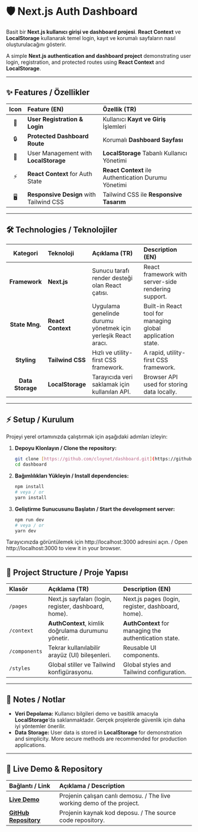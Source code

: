 # 🛡️ Next.js Auth Dashboard

Basit bir **Next.js kullanıcı girişi ve dashboard projesi**. **React Context** ve **LocalStorage** kullanarak temel login, kayıt ve korumalı sayfaların nasıl oluşturulacağını gösterir.

A simple **Next.js authentication and dashboard project** demonstrating user login, registration, and protected routes using **React Context** and **LocalStorage**.

---

## ✨ Features / Özellikler

| Icon | Feature (EN) | Özellik (TR) |
| :---: | :--- | :--- |
| 🔑 | **User Registration & Login** | Kullanıcı **Kayıt ve Giriş** İşlemleri |
| 🔒 | **Protected Dashboard Route** | Korumalı **Dashboard Sayfası** |
| 📝 | User Management with **LocalStorage** | **LocalStorage** Tabanlı Kullanıcı Yönetimi |
| ⚡ | **React Context** for Auth State | **React Context** ile Authentication Durumu Yönetimi |
| 🖥️ | **Responsive Design** with Tailwind CSS | Tailwind CSS ile **Responsive Tasarım** |

---

## 🛠️ Technologies / Teknolojiler

| Kategori | Teknoloji | Açıklama (TR) | Description (EN) |
| :---: | :--- | :--- | :--- |
| **Framework** | **Next.js** | Sunucu tarafı render desteği olan React çatısı. | React framework with server-side rendering support. |
| **State Mng.**| **React Context** | Uygulama genelinde durumu yönetmek için yerleşik React aracı. | Built-in React tool for managing global application state. |
| **Styling** | **Tailwind CSS** | Hızlı ve utility-first CSS framework. | A rapid, utility-first CSS framework. |
| **Data Storage**| **LocalStorage** | Tarayıcıda veri saklamak için kullanılan API. | Browser API used for storing data locally. |

---

## ⚡ Setup / Kurulum

Projeyi yerel ortamınızda çalıştırmak için aşağıdaki adımları izleyin:

1.  **Depoyu Klonlayın / Clone the repository:**
    ```bash
    git clone [https://github.com/cloynet/dashboard.git](https://github.com/cloynet/dashboard.git)
    cd dashboard
    ```

2.  **Bağımlılıkları Yükleyin / Install dependencies:**
    ```bash
    npm install
    # veya / or
    yarn install
    ```

3.  **Geliştirme Sunucusunu Başlatın / Start the development server:**
    ```bash
    npm run dev
    # veya / or
    yarn dev
    ```
    
Tarayıcınızda görüntülemek için http://localhost:3000 adresini açın. / Open http://localhost:3000 to view it in your browser.

---

## 📂 Project Structure / Proje Yapısı

| Klasör | Açıklama (TR) | Description (EN) |
| :--- | :--- | :--- |
| `/pages` | Next.js sayfaları (login, register, dashboard, home). | Next.js pages (login, register, dashboard, home). |
| `/context` | **AuthContext**, kimlik doğrulama durumunu yönetir. | **AuthContext** for managing the authentication state. |
| `/components` | Tekrar kullanılabilir arayüz (UI) bileşenleri. | Reusable UI components. |
| `/styles` | Global stiller ve Tailwind konfigürasyonu. | Global styles and Tailwind configuration. |

---

## 📌 Notes / Notlar

* **Veri Depolama:** Kullanıcı bilgileri demo ve basitlik amacıyla **LocalStorage**’da saklanmaktadır. Gerçek projelerde güvenlik için daha iyi yöntemler önerilir.
* **Data Storage:** User data is stored in **LocalStorage** for demonstration and simplicity. More secure methods are recommended for production applications.

---

## 🔗 Live Demo & Repository

| Bağlantı / Link | Açıklama / Description |
| :--- | :--- |
| **[Live Demo](https://dashboard-virid-kappa.vercel.app/)** | Projenin çalışan canlı demosu. / The live working demo of the project. |
| **[GitHub Repository](https://github.com/cloynet/dashboard)** | Projenin kaynak kod deposu. / The source code repository. |
